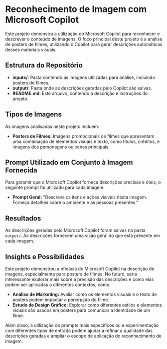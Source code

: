 # Reconhecimento de Imagem com Microsoft Copilot

Este projeto demonstra a utilização do Microsoft Copilot para reconhecer e descrever o conteúdo de imagens. O foco principal deste projeto é a análise de posters de filmes, utilizando o Copilot para gerar descrições automáticas desses materiais visuais.

## Estrutura do Repositório

- **inputs/**: Pasta contendo as imagens utilizadas para análise, incluindo posters de filmes.
- **output/**: Pasta onde as descrições geradas pelo Copilot são salvas.
- **README.md**: Este arquivo, contendo a descrição e instruções do projeto.

## Tipos de Imagens

As imagens analisadas neste projeto incluem:

- **Posters de Filmes:** Imagens promocionais de filmes que apresentam uma combinação de elementos visuais e texto, como títulos, créditos, e imagens dos personagens ou cenas principais.
  
## Prompt Utilizado em Conjunto à Imagem Fornecida

Para garantir que o Microsoft Copilot forneça descrições precisas e úteis, o seguinte prompt foi utilizado para cada imagem:

- **Prompt Geral:** "Descreva os itens e ações visíveis nesta imagem. Forneça detalhes sobre o ambiente e as pessoas presentes."


## Resultados

As descrições geradas pelo Microsoft Copilot foram salvas na pasta `output/`. As descrições fornecem uma visão geral do que está presente em cada imagem.

## Insights e Possibilidades

Este projeto demonstrou a eficácia do Microsoft Copilot na descrição de imagens, especialmente para posters de filmes. No futuro, seria interessante explorar mais sobre a precisão das descrições e como elas podem ser aplicadas a diferentes contextos, como:

- **Análise de Marketing:** Avaliar como os elementos visuais e o texto de posters podem impactar a percepção do filme.
- **Estudo de Design Gráfico:** Explorar como diferentes estilos e elementos visuais são usados em posters para comunicar a identidade de um filme.
  
Além disso, a utilização de prompts mais específicos ou a experimentação com diferentes tipos de entrada podem ajudar a refinar a qualidade das descrições geradas e ampliar o escopo de aplicação do reconhecimento de imagem.




